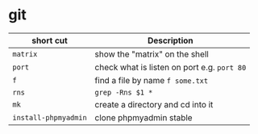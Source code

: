 # git

| short cut  | Description |
| ------------- | ------------- |
| `matrix` | show the "matrix" on the shell |
| `port` | check what is listen on port e.g. `port 80` |
| `f` | find a file by name `f some.txt` |
| `rns` | `grep -Rns $1 *` |
| `mk` | create a directory and cd into it |
| `install-phpmyadmin` | clone phpmyadmin stable |
